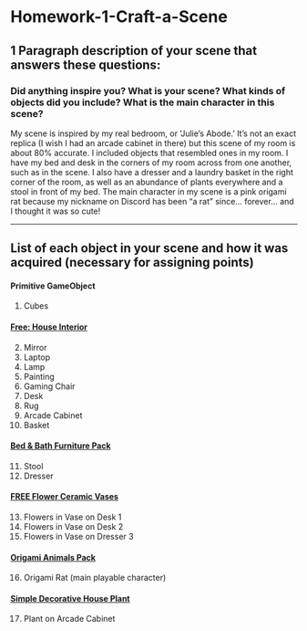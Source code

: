 # Homework-1-Craft-a-Scene
## 1 Paragraph description of your scene that answers these questions:
### Did anything inspire you? What is your scene? What kinds of objects did you include? What is the main character in this scene?

My scene is inspired by my real bedroom, or ‘Julie’s Abode.’ It’s not an exact replica (I wish I had an arcade cabinet in there)
but this scene of my room is about 80% accurate. I included objects that resembled ones in my room. I have my bed and desk in the
corners of my room across from one another, such as in the scene. I also have a dresser and a laundry basket in the right corner
of the room, as well as an abundance of plants everywhere and a stool in front of my bed. The main character in my scene is
a pink origami rat because my nickname on Discord has been “a rat” since… forever… and I thought it was so cute!

---

## List of each object in your scene and how it was acquired (necessary for assigning points)
#### Primitive GameObject
1. Cubes
#### [Free: House Interior](https://assetstore.unity.com/packages/3d/props/interior/free-house-interior-223416)
2. Mirror
3. Laptop
4. Lamp
5. Painting
6. Gaming Chair
7. Desk
8. Rug
9. Arcade Cabinet
10. Basket
#### [Bed & Bath Furniture Pack](https://assetstore.unity.com/packages/3d/props/furniture/bed-bath-furniture-pack-134117)
11. Stool
12. Dresser
#### [FREE Flower Ceramic Vases](https://assetstore.unity.com/packages/3d/vegetation/flowers/free-flower-ceramic-vases-187046)
13. Flowers in Vase on Desk 1
14. Flowers in Vase on Desk 2
15. Flowers in Vase on Dresser 3
#### [Origami Animals Pack](https://assetstore.unity.com/packages/3d/characters/animals/origami-animals-pack-123159)
16. Origami Rat (main playable character)
#### [Simple Decorative House Plant](https://assetstore.unity.com/packages/3d/vegetation/plants/simple-decorative-house-plant-213955)
17. Plant on Arcade Cabinet
